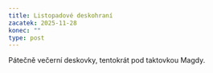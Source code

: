 ```yaml
---
title: Listopadové deskohraní
zacatek: 2025-11-28
konec: ""
type: post
---
```

P﻿átečně večerní deskovky, tentokrát pod taktovkou Magdy.